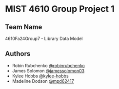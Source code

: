 # MIST 4610 Group Project 1

## Team Name
4610Fa24Group7 - Library Data Model

## Authors

- Robin Rubchenko [@robinrubchenko](https://github.com/robinrubchenko/Library-Model.git)
- James Solomon [@jamessolomon03](https://github.com/jamessolomon03/librarymodel.git)
- Kylee Hobbs [@kylee-hobbs](https://github.com/kylee-hobbs/MIST4610-Project-1.git)
- Madeline Dodson [@mpd62417](https://github.com/mpd62417/MIST4610-Library.git)
